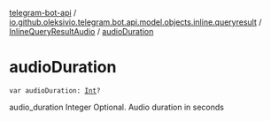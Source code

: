 [telegram-bot-api](../../index.md) / [io.github.oleksivio.telegram.bot.api.model.objects.inline.queryresult](../index.md) / [InlineQueryResultAudio](index.md) / [audioDuration](./audio-duration.md)

# audioDuration

`var audioDuration: `[`Int`](https://kotlinlang.org/api/latest/jvm/stdlib/kotlin/-int/index.html)`?`

audio_duration Integer Optional. Audio duration in seconds

